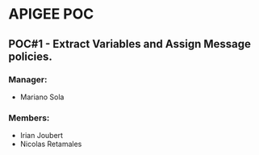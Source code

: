 # APIGEE POC
## POC#1 - Extract Variables and Assign Message policies.
### Manager:
* Mariano Sola
### Members:
* Irian Joubert
* Nicolas Retamales
